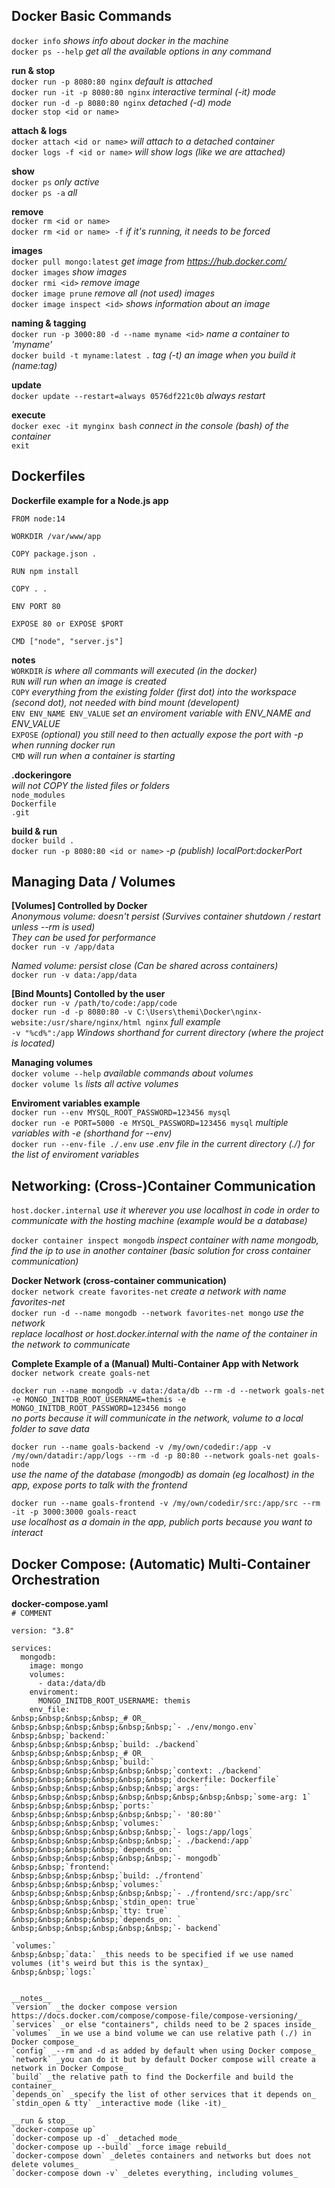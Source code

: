 ## Docker Basic Commands

`docker info` _shows info about docker in the machine_   
`docker ps --help` _get all the available options in any command_  

__run & stop__  
`docker run -p 8080:80 nginx` _default is attached_   
`docker run -it -p 8080:80 nginx` _interactive terminal (-it) mode_  
`docker run -d -p 8080:80 nginx` _detached (-d) mode_  
`docker stop <id or name>`  

__attach & logs__  
`docker attach <id or name>` _will attach to a detached container_  
`docker logs -f <id or name>` _will show logs (like we are attached)_  

__show__  
`docker ps` _only active_  
`docker ps -a` _all_  

__remove__  
`docker rm <id or name>`   
`docker rm <id or name> -f` _if it's running, it needs to be forced_

__images__  
`docker pull mongo:latest` _get image from https://hub.docker.com/_  
`docker images` _show images_  
`docker rmi <id>` _remove image_  
`docker image prune` _remove all (not used) images_  
`docker image inspect <id>` _shows information about an image_  

__naming & tagging__  
`docker run -p 3000:80 -d --name myname <id>`  _name a container to 'myname'_  
`docker build -t myname:latest .` _tag (-t) an image when you build it (name:tag)_  

__update__  
`docker update --restart=always 0576df221c0b` _always restart_  

__execute__  
`docker exec -it mynginx bash` _connect in the console (bash) of the container_  
`exit`  

## Dockerfiles

__Dockerfile example for a Node.js app__

```
FROM node:14  

WORKDIR /var/www/app  

COPY package.json .  

RUN npm install  

COPY . .  

ENV PORT 80  

EXPOSE 80 or EXPOSE $PORT  

CMD ["node", "server.js"]
```

__notes__  
`WORKDIR` _is where all commants will executed (in the docker)_  
`RUN` _will run when an image is created_  
`COPY` _everything from the existing folder (first dot) into the workspace (second dot), not needed with bind mount (developent)_  
`ENV ENV_NAME ENV_VALUE` _set an enviroment variable with ENV_NAME and ENV_VALUE_  
`EXPOSE` _(optional) you still need to then actually expose the port with -p when running docker run_  
`CMD` _will run when a container is starting_  

__.dockeringore__  
_will not COPY the listed files or folders_  
`node_modules`  
`Dockerfile`  
`.git`  

__build & run__  
`docker build .`  
`docker run -p 8080:80 <id or name>` _-p (publish) localPort:dockerPort_

## Managing Data / Volumes

__[Volumes] Controlled by Docker__  
_Anonymous volume: doesn't persist (Survives container shutdown / restart unless --rm is used)_  
_They can be used for performance_   
`docker run -v /app/data`

_Named volume: persist close (Can be shared across containers)_  
`docker run -v data:/app/data` 

__[Bind Mounts] Contolled by the user__  
`docker run -v /path/to/code:/app/code`  
`docker run -d -p 8080:80 -v C:\Users\themi\Docker\nginx-website:/usr/share/nginx/html nginx` _full example_    
`-v "%cd%":/app` _Windows shorthand for current directory (where the project is located)_  

__Managing volumes__  
`docker volume --help` _available commands about volumes_  
`docker volume ls` _lists all active volumes_  

__Enviroment variables example__  
`docker run --env MYSQL_ROOT_PASSWORD=123456 mysql`  
`docker run -e PORT=5000 -e MYSQL_PASSWORD=123456 mysql` _multiple variables with -e (shorthand for --env)_  
`docker run --env-file ./.env` _use .env file in the current directory (./) for the list of enviroment variables_

## Networking: (Cross-)Container Communication

`host.docker.internal` _use it wherever you use localhost in code in order to communicate with the hosting machine (example would be a database)_  

`docker container inspect mongodb` _inspect container with name mongodb, find the ip to use in another container (basic solution for cross container communication)_  

__Docker Network (cross-container communication)__  
`docker network create favorites-net` _create a network with name favorites-net_  
`docker run -d --name mongodb --network favorites-net mongo` _use the network_  
_replace localhost or host.docker.internal with the name of the container in the network to communicate_  

__Complete Example of a (Manual) Multi-Container App with Network__  
`docker network create goals-net`  

`docker run --name mongodb -v data:/data/db --rm -d --network goals-net -e MONGO_INITDB_ROOT_USERNAME=themis -e MONGO_INITDB_ROOT_PASSWORD=123456 mongo`  
_no ports because it will communicate in the network, volume to a local folder to save data_  

`docker run --name goals-backend -v /my/own/codedir:/app -v /my/own/datadir:/app/logs --rm -d -p 80:80 --network goals-net goals-node`  
_use the name of the database (mongodb) as domain (eg localhost) in the app, expose ports to talk with the frontend_  

`docker run --name goals-frontend -v /my/own/codedir/src:/app/src --rm -it -p 3000:3000 goals-react`  
_use localhost as a domain in the app, publich ports because you want to interact_  

## Docker Compose: (Automatic) Multi-Container Orchestration  

__docker-compose.yaml__  
`# COMMENT`  

```
version: "3.8"    

services:  
  mongodb:  
    image: mongo  
    volumes:  
      - data:/data/db  
    enviroment:    
      MONGO_INITDB_ROOT_USERNAME: themis
    env_file:  
&nbsp;&nbsp;&nbsp;&nbsp;_# OR_  
&nbsp;&nbsp;&nbsp;&nbsp;&nbsp;&nbsp;`- ./env/mongo.env`    
&nbsp;&nbsp;`backend:`  
&nbsp;&nbsp;&nbsp;&nbsp;`build: ./backend`  
&nbsp;&nbsp;&nbsp;&nbsp;_# OR_    
&nbsp;&nbsp;&nbsp;&nbsp;`build:`  
&nbsp;&nbsp;&nbsp;&nbsp;&nbsp;&nbsp;`context: ./backend`  
&nbsp;&nbsp;&nbsp;&nbsp;&nbsp;&nbsp;`dockerfile: Dockerfile`  
&nbsp;&nbsp;&nbsp;&nbsp;&nbsp;&nbsp;`args: `  
&nbsp;&nbsp;&nbsp;&nbsp;&nbsp;&nbsp;&nbsp;&nbsp;&nbsp;`some-arg: 1`  
&nbsp;&nbsp;&nbsp;&nbsp;`ports:`  
&nbsp;&nbsp;&nbsp;&nbsp;&nbsp;&nbsp;`- '80:80'`  
&nbsp;&nbsp;&nbsp;&nbsp;`volumes:`  
&nbsp;&nbsp;&nbsp;&nbsp;&nbsp;&nbsp;`- logs:/app/logs`    
&nbsp;&nbsp;&nbsp;&nbsp;&nbsp;&nbsp;`- ./backend:/app`  
&nbsp;&nbsp;&nbsp;&nbsp;`depends_on: `  
&nbsp;&nbsp;&nbsp;&nbsp;&nbsp;&nbsp;`- mongodb` 
&nbsp;&nbsp;`frontend:`  
&nbsp;&nbsp;&nbsp;&nbsp;`build: ./frontend`  
&nbsp;&nbsp;&nbsp;&nbsp;`volumes:`  
&nbsp;&nbsp;&nbsp;&nbsp;&nbsp;&nbsp;`- ./frontend/src:/app/src`  
&nbsp;&nbsp;&nbsp;&nbsp;`stdin_open: true`  
&nbsp;&nbsp;&nbsp;&nbsp;`tty: true`  
&nbsp;&nbsp;&nbsp;&nbsp;`depends_on: `  
&nbsp;&nbsp;&nbsp;&nbsp;&nbsp;&nbsp;`- backend`  

`volumes:`  
&nbsp;&nbsp;`data:` _this needs to be specified if we use named volumes (it's weird but this is the syntax)_  
&nbsp;&nbsp;`logs:`


__notes__  
`version` _the docker compose version https://docs.docker.com/compose/compose-file/compose-versioning/_  
`services` _or else "containers", childs need to be 2 spaces inside_  
`volumes` _in we use a bind volume we can use relative path (./) in Docker compose_  
`config` _--rm and -d as added by default when using Docker compose_
`network` _you can do it but by default Docker compose will create a network in Docker Compose_  
`build` _the relative path to find the Dockerfile and build the container_  
`depends_on` _specify the list of other services that it depends on_  
`stdin_open & tty` _interactive mode (like -it)_  

__run & stop__  
`docker-compose up`  
`docker-compose up -d` _detached mode_  
`docker-compose up --build` _force image rebuild_  
`docker-compose down` _deletes containers and networks but does not delete volumes_  
`docker-compose down -v` _deletes everything, including volumes_  


